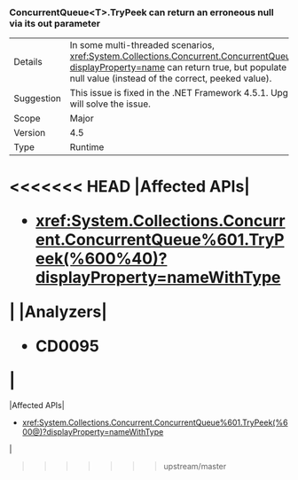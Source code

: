 ### ConcurrentQueue&lt;T&gt;.TryPeek can return an erroneous null via its out parameter

|   |   |
|---|---|
|Details|In some multi-threaded scenarios, <xref:System.Collections.Concurrent.ConcurrentQueue%601.TryPeek(%600@)?displayProperty=name> can return true, but populate the out parameter with a null value (instead of the correct, peeked value).|
|Suggestion|This issue is fixed in the .NET Framework 4.5.1. Upgrading to that Framework will solve the issue.|
|Scope|Major|
|Version|4.5|
|Type|Runtime|
<<<<<<< HEAD
|Affected APIs|<ul><li><xref:System.Collections.Concurrent.ConcurrentQueue%601.TryPeek(%600%40)?displayProperty=nameWithType></li></ul>|
|Analyzers|<ul><li>CD0095</li></ul>|
=======
|Affected APIs|<ul><li><xref:System.Collections.Concurrent.ConcurrentQueue%601.TryPeek(%600@)?displayProperty=nameWithType></li></ul>|
>>>>>>> upstream/master

